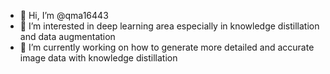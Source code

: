 - 👋 Hi, I’m @qma16443
- 👀 I’m interested in deep learning area especially in knowledge distillation and data augmentation
- 🌱 I’m currently working on how to generate more detailed and accurate image data with knowledge distillation 

